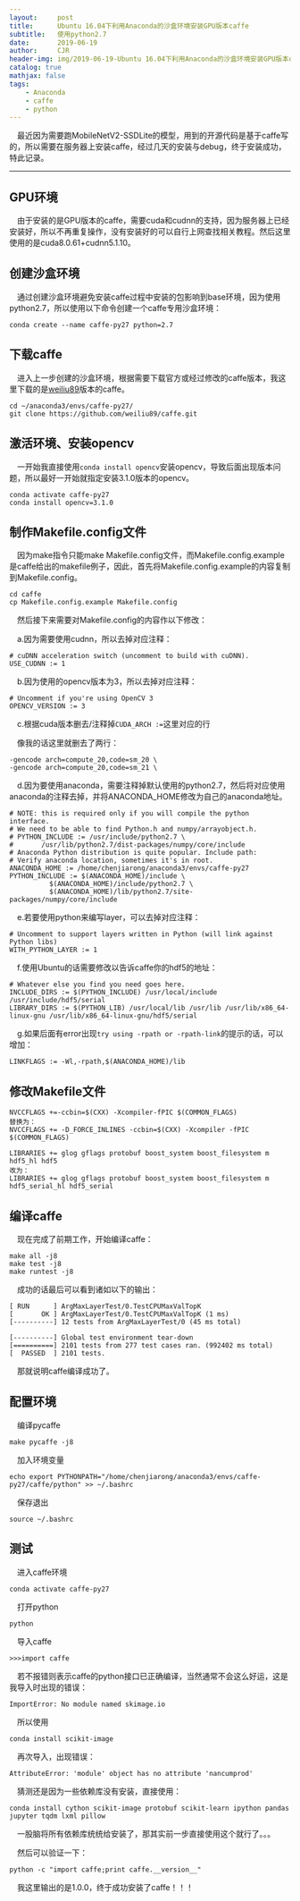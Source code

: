 ```yaml
---
layout:     post
title:      Ubuntu 16.04下利用Anaconda的沙盒环境安装GPU版本caffe
subtitle:   使用python2.7
date:       2019-06-19
author:     CJR
header-img: img/2019-06-19-Ubuntu 16.04下利用Anaconda的沙盒环境安装GPU版本caffe/post-bg-os-metro.jpg
catalog: true
mathjax: false
tags:
    - Anaconda
    - caffe
    - python
---
```


&emsp;最近因为需要跑MobileNetV2-SSDLite的模型，用到的开源代码是基于caffe写的，所以需要在服务器上安装caffe，经过几天的安装与debug，终于安装成功，特此记录。

---

## GPU环境
&emsp;由于安装的是GPU版本的caffe，需要cuda和cudnn的支持，因为服务器上已经安装好，所以不再重复操作，没有安装好的可以自行上网查找相关教程。然后这里使用的是cuda8.0.61+cudnn5.1.10。

## 创建沙盒环境
&emsp;通过创建沙盒环境避免安装caffe过程中安装的包影响到base环境，因为使用python2.7，所以使用以下命令创建一个caffe专用沙盒环境：

```
conda create --name caffe-py27 python=2.7
```

## 下载caffe
&emsp;进入上一步创建的沙盒环境，根据需要下载官方或经过修改的caffe版本，我这里下载的是[weiliu89](https://github.com/weiliu89)版本的caffe。

```
cd ~/anaconda3/envs/caffe-py27/
git clone https://github.com/weiliu89/caffe.git
```
## 激活环境、安装opencv

&emsp;一开始我直接使用`conda install opencv`安装opencv，导致后面出现版本问题，所以最好一开始就指定安装3.1.0版本的opencv。

```
conda activate caffe-py27
conda install opencv=3.1.0
```

## 制作Makefile.config文件

&emsp;因为make指令只能make Makefile.config文件，而Makefile.config.example是caffe给出的makefile例子，因此，首先将Makefile.config.example的内容复制到Makefile.config。

```
cd caffe
cp Makefile.config.example Makefile.config
```
&emsp;然后接下来需要对Makefile.config的内容作以下修改：

&emsp;a.因为需要使用cudnn，所以去掉对应注释：

```
# cuDNN acceleration switch (uncomment to build with cuDNN).
USE_CUDNN := 1
```

&emsp;b.因为使用的opencv版本为3，所以去掉对应注释：

```
# Uncomment if you're using OpenCV 3
OPENCV_VERSION := 3
```

&emsp;c.根据cuda版本删去/注释掉`CUDA_ARCH :=`这里对应的行

&emsp;像我的话这里就删去了两行：

```
-gencode arch=compute_20,code=sm_20 \
-gencode arch=compute_20,code=sm_21 \
```

&emsp;d.因为要使用anaconda，需要注释掉默认使用的python2.7，然后将对应使用anaconda的注释去掉，并将ANACONDA_HOME修改为自己的anaconda地址。

```
# NOTE: this is required only if you will compile the python interface.
# We need to be able to find Python.h and numpy/arrayobject.h.
# PYTHON_INCLUDE := /usr/include/python2.7 \
#		/usr/lib/python2.7/dist-packages/numpy/core/include
# Anaconda Python distribution is quite popular. Include path:
# Verify anaconda location, sometimes it's in root.
ANACONDA_HOME := /home/chenjiarong/anaconda3/envs/caffe-py27
PYTHON_INCLUDE := $(ANACONDA_HOME)/include \
		  $(ANACONDA_HOME)/include/python2.7 \
		  $(ANACONDA_HOME)/lib/python2.7/site-packages/numpy/core/include
```

&emsp;e.若要使用python来编写layer，可以去掉对应注释：

```
# Uncomment to support layers written in Python (will link against Python libs)
WITH_PYTHON_LAYER := 1
```

&emsp;f.使用Ubuntu的话需要修改以告诉caffe你的hdf5的地址：
```
# Whatever else you find you need goes here.
INCLUDE_DIRS := $(PYTHON_INCLUDE) /usr/local/include /usr/include/hdf5/serial
LIBRARY_DIRS := $(PYTHON_LIB) /usr/local/lib /usr/lib /usr/lib/x86_64-linux-gnu /usr/lib/x86_64-linux-gnu/hdf5/serial
```

&emsp;g.如果后面有error出现`try using -rpath or -rpath-link`的提示的话，可以增加：

```
LINKFLAGS := -Wl,-rpath,$(ANACONDA_HOME)/lib
```

## 修改Makefile文件

```
NVCCFLAGS +=-ccbin=$(CXX) -Xcompiler-fPIC $(COMMON_FLAGS)
替换为：
NVCCFLAGS += -D_FORCE_INLINES -ccbin=$(CXX) -Xcompiler -fPIC $(COMMON_FLAGS)
```

```
LIBRARIES += glog gflags protobuf boost_system boost_filesystem m hdf5_hl hdf5
改为：
LIBRARIES += glog gflags protobuf boost_system boost_filesystem m hdf5_serial_hl hdf5_serial
```

## 编译caffe

&emsp;现在完成了前期工作，开始编译caffe：

```
make all -j8
make test -j8
make runtest -j8
```

&emsp;成功的话最后可以看到诸如以下的输出：

```
[ RUN      ] ArgMaxLayerTest/0.TestCPUMaxValTopK
[       OK ] ArgMaxLayerTest/0.TestCPUMaxValTopK (1 ms)
[----------] 12 tests from ArgMaxLayerTest/0 (45 ms total)

[----------] Global test environment tear-down
[==========] 2101 tests from 277 test cases ran. (992402 ms total)
[  PASSED  ] 2101 tests.
```

&emsp;那就说明caffe编译成功了。

## 配置环境

&emsp;编译pycaffe

```
make pycaffe -j8
```

&emsp;加入环境变量

```
echo export PYTHONPATH="/home/chenjiarong/anaconda3/envs/caffe-py27/caffe/python" >> ~/.bashrc
```

&emsp;保存退出

```
source ~/.bashrc
```

## 测试

&emsp;进入caffe环境

```
conda activate caffe-py27
```

&emsp;打开python

```
python
```

&emsp;导入caffe

```
>>>import caffe
```

&emsp;若不报错则表示caffe的python接口已正确编译，当然通常不会这么好运，这是我导入时出现的错误：

`ImportError: No module named skimage.io`

&emsp;所以使用

```
conda install scikit-image
```

&emsp;再次导入，出现错误：

`AttributeError: 'module' object has no attribute 'nancumprod'`

&emsp;猜测还是因为一些依赖库没有安装，直接使用：

```
conda install cython scikit-image protobuf scikit-learn ipython pandas jupyter tqdm lxml pillow
```

&emsp;一股脑将所有依赖库统统给安装了，那其实前一步直接使用这个就行了。。。

&emsp;然后可以验证一下：

```
python -c "import caffe;print caffe.__version__"
```

&emsp;我这里输出的是1.0.0，终于成功安装了caffe！！！